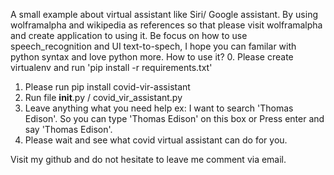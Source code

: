 A small example about virtual assistant like Siri/ Google assistant. By using wolframalpha and wikipedia as references so that please visit  wolframalpha and create application to using it. Be focus on how to use speech_recognition and UI text-to-spech, I hope you can familar with python syntax and love python more.
How to use it?
0. Please create virtualenv and run 'pip install -r requirements.txt' 
1. Please  run pip install covid-vir-assistant
2. Run file __init__.py / covid_vir_assistant.py 
3. Leave anything what you need help 
    ex: I want to search 'Thomas Edison'. So you can type 'Thomas Edison' on this box or Press enter and say 'Thomas Edison'. 
4. Please wait and see what covid virtual assistant can do for you.

Visit my github and do not hesitate to leave me comment via email.
